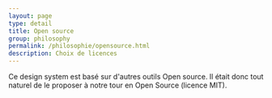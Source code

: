 ```yaml
---
layout: page
type: detail
title: Open source
group: philosophy
permalink: /philosophie/opensource.html
description: Choix de licences
---
```


Ce design system est basé sur d'autres outils Open source. Il était donc tout naturel de le proposer à notre tour en Open Source (licence MIT).